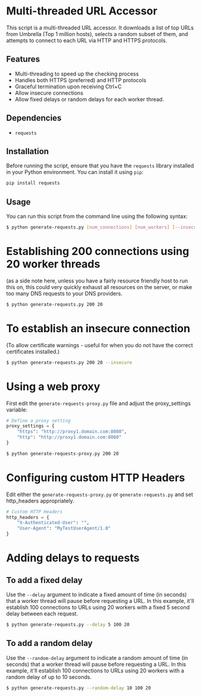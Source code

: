 # Multi-threaded URL Accessor

This script is a multi-threaded URL accessor. It downloads a list of top URLs from Umbrella (Top 1 million hosts), selects a random subset of them, and attempts to connect to each URL via HTTP and HTTPS protocols.

## Features

- Multi-threading to speed up the checking process
- Handles both HTTPS (preferred) and HTTP protocols
- Graceful termination upon receiving Ctrl+C
- Allow insecure connections
- Allow fixed delays or random delays for each worker thread.

## Dependencies

- `requests`

## Installation

Before running the script, ensure that you have the `requests` library installed in your Python environment. You can install it using `pip`:

```bash
pip install requests
```

## Usage

You can run this script from the command line using the following syntax:

```bash
$ python generate-requests.py [num_connections] [num_workers] [--insecure]
```

# Establishing 200 connections using 20 worker threads
(as a side note here, unless you have a fairly resource friendly host to run this on, this could very quickly exhaust all resources on the server, or make too many DNS requests to your DNS providers.
```bash
$ python generate-requests.py 200 20
```

# To establish an insecure connection
(To allow certificate warnings - useful for when you do not have the correct certificates installed.)
```bash
$ python generate-requests.py 200 20 --insecure
```

# Using a web proxy
First edit the `generate-requests-proxy.py` file and adjust the proxy_settings variable:
```python
# Define a proxy setting
proxy_settings = {
    "https": "http://proxy1.domain.com:8080",
    "http": "http://proxy1.domain.com:8080"
}
```

```bash
$ python generate-requests-proxy.py 200 20
```

# Configuring custom HTTP Headers
Edit either the `generate-requests-proxy.py` or `generate-requests.py` and set http_headers appropriately.
```python
# Custom HTTP Headers
http_headers = {
    "X-Authenticated-User": "",
    "User-Agent": "MyTestUserAgent/1.0"
}
```

# Adding delays to requests
## To add a fixed delay
Use the `--delay` argument to indicate a fixed amount of time (in seconds) that a worker thread will pause before requesting a URL.
In this example, it'll establish 100 connections to URLs using 20 workers with a fixed 5 second delay between each request.
```bash
$ python generate-requests.py --delay 5 100 20
```

## To add a random delay
Use the `--random-delay` argument to indicate a random amount of time (in seconds) that a worker thread will pause before requesting a URL.
In this example, it'll establish 100 connections to URLs using 20 workers with a random delay of up to 10 seconds.
```bash
$ python generate-requests.py --random-delay 10 100 20
```


